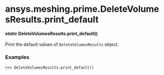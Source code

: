 # ansys.meshing.prime.DeleteVolumesResults.print_default

<a id="ansys.meshing.prime.DeleteVolumesResults.print_default"></a>

#### *static* DeleteVolumesResults.print_default()

Print the default values of `DeleteVolumesResults` object.

### Examples

```pycon
>>> DeleteVolumesResults.print_default()
```

<!-- !! processed by numpydoc !! -->
